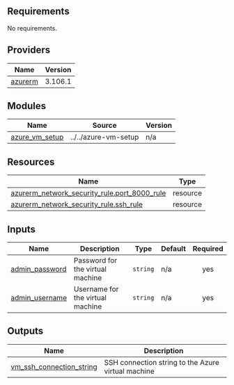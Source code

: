 <!-- BEGIN_TF_DOCS -->
## Requirements

No requirements.

## Providers

| Name | Version |
|------|---------|
| <a name="provider_azurerm"></a> [azurerm](#provider\_azurerm) | 3.106.1 |

## Modules

| Name | Source | Version |
|------|--------|---------|
| <a name="module_azure_vm_setup"></a> [azure\_vm\_setup](#module\_azure\_vm\_setup) | ../../azure-vm-setup | n/a |

## Resources

| Name | Type |
|------|------|
| [azurerm_network_security_rule.port_8000_rule](https://registry.terraform.io/providers/hashicorp/azurerm/latest/docs/resources/network_security_rule) | resource |
| [azurerm_network_security_rule.ssh_rule](https://registry.terraform.io/providers/hashicorp/azurerm/latest/docs/resources/network_security_rule) | resource |

## Inputs

| Name | Description | Type | Default | Required |
|------|-------------|------|---------|:--------:|
| <a name="input_admin_password"></a> [admin\_password](#input\_admin\_password) | Password for the virtual machine | `string` | n/a | yes |
| <a name="input_admin_username"></a> [admin\_username](#input\_admin\_username) | Username for the virtual machine | `string` | n/a | yes |

## Outputs

| Name | Description |
|------|-------------|
| <a name="output_vm_ssh_connection_string"></a> [vm\_ssh\_connection\_string](#output\_vm\_ssh\_connection\_string) | SSH connection string to the Azure virtual machine |
<!-- END_TF_DOCS -->